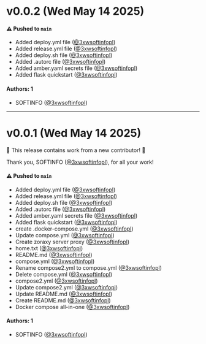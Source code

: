 # v0.0.2 (Wed May 14 2025)

#### ⚠️ Pushed to `main`

- Added deploy.yml file ([@3xwsoftinfopl](https://github.com/3xwsoftinfopl))
- Added release.yml file ([@3xwsoftinfopl](https://github.com/3xwsoftinfopl))
- Added deploy.sh file ([@3xwsoftinfopl](https://github.com/3xwsoftinfopl))
- Added .autorc file ([@3xwsoftinfopl](https://github.com/3xwsoftinfopl))
- Added amber.yaml secrets file ([@3xwsoftinfopl](https://github.com/3xwsoftinfopl))
- Added flask quickstart ([@3xwsoftinfopl](https://github.com/3xwsoftinfopl))

#### Authors: 1

- SOFTINFO ([@3xwsoftinfopl](https://github.com/3xwsoftinfopl))

---

# v0.0.1 (Wed May 14 2025)

:tada: This release contains work from a new contributor! :tada:

Thank you, SOFTINFO ([@3xwsoftinfopl](https://github.com/3xwsoftinfopl)), for all your work!

#### ⚠️ Pushed to `main`

- Added deploy.yml file ([@3xwsoftinfopl](https://github.com/3xwsoftinfopl))
- Added release.yml file ([@3xwsoftinfopl](https://github.com/3xwsoftinfopl))
- Added deploy.sh file ([@3xwsoftinfopl](https://github.com/3xwsoftinfopl))
- Added .autorc file ([@3xwsoftinfopl](https://github.com/3xwsoftinfopl))
- Added amber.yaml secrets file ([@3xwsoftinfopl](https://github.com/3xwsoftinfopl))
- Added flask quickstart ([@3xwsoftinfopl](https://github.com/3xwsoftinfopl))
- create .docker-compose.yml ([@3xwsoftinfopl](https://github.com/3xwsoftinfopl))
- Update compose.yml ([@3xwsoftinfopl](https://github.com/3xwsoftinfopl))
- Create zoraxy server proxy ([@3xwsoftinfopl](https://github.com/3xwsoftinfopl))
- home.txt ([@3xwsoftinfopl](https://github.com/3xwsoftinfopl))
- README.md ([@3xwsoftinfopl](https://github.com/3xwsoftinfopl))
- compose.yml ([@3xwsoftinfopl](https://github.com/3xwsoftinfopl))
- Rename compose2.yml to compose.yml ([@3xwsoftinfopl](https://github.com/3xwsoftinfopl))
- Delete compose.yml ([@3xwsoftinfopl](https://github.com/3xwsoftinfopl))
- compose2.yml ([@3xwsoftinfopl](https://github.com/3xwsoftinfopl))
- Update compose2.yml ([@3xwsoftinfopl](https://github.com/3xwsoftinfopl))
- Update README.md ([@3xwsoftinfopl](https://github.com/3xwsoftinfopl))
- Create README.md ([@3xwsoftinfopl](https://github.com/3xwsoftinfopl))
- Docker compose all-in-one ([@3xwsoftinfopl](https://github.com/3xwsoftinfopl))

#### Authors: 1

- SOFTINFO ([@3xwsoftinfopl](https://github.com/3xwsoftinfopl))
